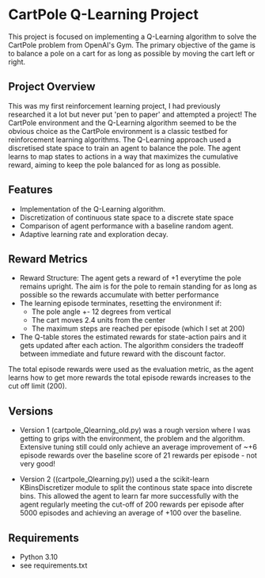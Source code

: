 # CartPole Q-Learning Project

This project is focused on implementing a Q-Learning algorithm to solve the CartPole problem from OpenAI's Gym. The primary objective of the game is to balance a pole on a cart for as long as possible by moving the cart left or right.

## Project Overview
This was my first reinforcement learning project, I had previously researched it a lot but never put 'pen to paper' and attempted a project! The CartPole environment and the Q-Learning algorithm seemed to be the obvious choice as the CartPole environment is a classic testbed for reinforcement learning algorithms. The Q-Learning approach used a discretised state space to train an agent to balance the pole. The agent learns to map states to actions in a way that maximizes the cumulative reward, aiming to keep the pole balanced for as long as possible.

## Features

- Implementation of the Q-Learning algorithm.
- Discretization of continuous state space to a discrete state space
- Comparison of agent performance with a baseline random agent.
- Adaptive learning rate and exploration decay.

## Reward Metrics

- Reward Structure: The agent gets a reward of +1 everytime the pole remains upright. The aim is for the pole to remain standing for as long as possible so the rewards accumulate with better performance
- The learning episode terminates, resetting the environment if:
    - The pole angle +- 12 degrees from vertical
    - The cart moves 2.4 units from the center
    - The maximum steps are reached per episode (which I set at 200)
- The Q-table stores the estimated rewards for state-action pairs and it gets updated after each action. The algorithm considers the tradeoff between immediate and future reward with the discount factor. 

The total episode rewards were used as the evaluation metric, as the agent learns how to get more rewards the total episode rewards increases to the cut off limit (200).

## Versions

- Version 1 (cartpole_Qlearning_old.py) was a rough version where I was getting to grips with the environment, the problem and the algorithm. Extensive tuning still could only achieve an average improvement of ~+6 episode rewards over the baseline score of 21 rewards per episode - not very good!

- Version 2 ((cartpole_Qlearning.py)) used a the scikit-learn KBinsDiscretizer module to split the continous state space into discrete bins. This allowed the agent to learn far more successfully with the agent regularly meeting the cut-off of 200 rewards per episode after 5000 episodes and achieving an average of +100 over the baseline.

## Requirements

- Python 3.10
- see requirements.txt


